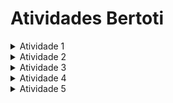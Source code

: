 # Atividades Bertoti

<details close>
<summary>Atividade 1</summary>
 
#### Texto 1
> Withain Google, we sometimes say, “Software engineering is programming integrated over time.” Programming is certainly a significant part of software : engineering after all, programming is how you generate new software in the first place. If you accept this distinction, it also becomesnsion to programming. Cubes clear that we might need to delineate between programming tasks (development) and software engineering tasks (development, modification, mmimaintenance). The addition of time adds an important new dime


#### Texto 2
> We see three critical differences between programming and software engineering: time, scale, and the trade-offs at play. On a software engineering project, engineers need to be more concerned with the passage of time and the eventual need for change. In a software engineering organization, we need to be more concerned about scale and efficiency, both for the software we produce as well as for the organization that is producing it. Finally, as software engineers, we are asked to make more complex decisions with higher-stakes outcomes, often based on imprecise estimates of time and growth.


 - Link Livro: https://abseil.io/resources/swe-book


## Com base nesses dois textos, diga: O que é engenharia de Software?

  É o planejamento mais complexo de uma estrutura total de desenvolvimento. Engenharia de software não é programção, mas a programação está dentro da engenharia de software. 
A engenharia de software engloba: 
- o desenvolvimento inicial;
- a modificação do software;
- E a manutenção do software ao longo do tempo.

A engenharia de software leva em consideração fatores como o tempo, a escala do projeto e os compromissos envolvidos. PLaneja comob lidar com a passagem do tempo, a necessidade futura de mudanças, a eficiência do software produzido e da organização que o produz, e a tomada de decisões complexas com base em estimativas imprecisas de tempo e crescimento. Resumindo, a engenharia de software abrange não apenas a programação, mas também aspectos amplos relacionados à criação, manutenção e escalabilidade do software

### Tempo na engenharia de software:

- Tempo de Desenvolvimento: O período necessário para completar o desenvolvimento de um software. Inclui o tempo desde a concepção inicial até a entrega final. Esse tempo pode ser influenciado por vários fatores, incluindo a complexidade do projeto, a experiência da equipe, as ferramentas utilizadas, e as metodologias de desenvolvimento adotadas.

- Tempo de Execução: Este termo refere-se ao tempo que um software leva para executar um conjunto de tarefas. É uma medida de performance e eficiência do código. Reduzir o tempo de execução é frequentemente um objetivo importante na otimização de software.

- Tempo de Resposta: Refere-se ao tempo que um sistema leva para responder a uma solicitação.
  
- Tempo de Ciclo (Cycle Time): Na gestão de projetos, tempo de ciclo refere-se ao tempo total que leva para uma unidade de trabalho passar por todo o processo de desenvolvimento, desde a entrada até a saída.

Tempo de Inatividade (Downtime): Refere-se ao período durante o qual um sistema está indisponível ou inoperante. Minimizar o tempo de inatividade é crucial para garantir a disponibilidade e confiabilidade de sistemas críticos.

Time to Market (TTM): Tempo que leva para um produto ser desenvolvido e estar disponível no mercado. Este é um critério importante para determinar o sucesso comercial de um produto, especialmente em mercados altamente competitivos.

Estimativas de Tempo: Envolvem a previsão de quanto tempo levará para completar várias tarefas e atividades durante o ciclo de vida do desenvolvimento de software. Técnicas comuns para estimativa incluem análise de pontos de função, Wideband Delphi, e PERT (Program Evaluation Review Technique).

Tempo Real (Real-time): Refere-se a sistemas ou processos que devem operar dentro de restrições de tempo rigorosas. Sistemas em tempo real são projetados para fornecer respostas ou resultados em um prazo específico e previsível.

Cada uma dessas interpretações do "tempo" tem implicações significativas na forma como o desenvolvimento de software é gerido, executado e avaliado. A gestão eficaz do tempo em todas essas dimensões é crucial para o sucesso de projetos de software.

### Escala do projeto na engenharia de software:

A escala de um projeto afeta muitos aspectos da sua gestão, incluindo planejamento, alocação de recursos, estimativa de custos, mitigação de riscos e comunicação. Projetos de grande escala frequentemente exigem uma gestão mais sofisticada e detalhada, bem como maior coordenação e colaboração entre equipes. Por outro lado, projetos de pequena escala podem ser mais ágeis e menos burocráticos, mas ainda requerem uma abordagem estruturada para garantir o sucesso.

Avaliar corretamente a escala do projeto ajuda os gestores a tomar decisões informadas sobre a melhor forma de abordar o desenvolvimento e a implementação do software, garantindo que os objetivos do projeto sejam alcançados de maneira eficiente e eficaz.


- Linhas de Código (LOC): Uma medida direta do tamanho do código-fonte do projeto.
- Número de Módulos/Componentes: A quantidade de componentes distintos ou módulos de software.
- Tamanho da Equipe: Número de desenvolvedores e outros membros da equipe envolvidos no projeto.
- Complexidade Técnica: Grau de dificuldade técnica envolvida, incluindo algoritmos complexos, integração de sistemas, dependências externas, etc.
- Complexidade de Requisitos: Quantidade e variedade de funcionalidades e requisitos que o software precisa atender.
- Arquitetura do Sistema: Número de camadas, microserviços, componentes distribuídos, etc.
- Prazo de Desenvolvimento: Tempo total estimado ou real necessário para concluir o projeto.
- Marcos e Entregas: Datas importantes para a entrega de partes específicas do projeto.
- Funcionalidades e Recursos: Número de funcionalidades e recursos que o software deve oferecer.
- Áreas de Aplicação: Quantidade de áreas ou domínios de aplicação que o software abrange.
- Número de Usuários: Quantidade de usuários finais que utilizarão o software.
- Uso Conjunto: Carga esperada em termos de uso simultâneo ou volume de dados processados.
- Custo Total: Recursos financeiros alocados para o desenvolvimento, teste, implementação e manutenção do software.
- Ferramentas e Tecnologias Utilizadas: Tipos de ferramentas, linguagens de programação, frameworks e plataformas empregadas.
- Métodos de Desenvolvimento: Metodologias e práticas de desenvolvimento adotadas (por exemplo, Agile, Scrum, Waterfall). 

 
</details>

<details close>
  <summary>Atividade 2</summary>

 #### Dê exemplos de trade-offs:

**1º Cypress:**

Contras:
- Focado em aplicações web, não oferece suporte nativo a testes em aplicativos móveis;
- Difícil de escalar se houver uma grande quantidade de testes;
- Custo com funcionalidades avançadas estão disponíveis apenas na versão paga do Cypress (dashboard, máquinas virtuais, servidores e armazenamento);
- O Cypress não oferece suporte nativo a testes de acessibilidade;
- Problemas de sincronização em relação a API;
- Depender de plugins de terceiros;
- Dificuldade execução de testes em múltiplos dispositivos simultaneamente;
- Limitações para aplicações que requerem autenticação complexa ou em cenários de autenticação específicos, dificuldades na configuração dos testes;
- O Cypress pode não ter recursos nativos para interagir com esses elementos (Exemplo: notificação);
- Não recomendado para aplicações altamente interativas;
- A confiabilidade pode ser perdida ao longo do processo, em ambientescom muitas solicitações de rede ou interações complexas com APIs, podem ocorrer instabilidades nos testes.

Prós:
- Uma das ferramentas mais completas para teste, com documentação extensa, boa performance, diversos fóruns de ajuda;
- 7 anos no mercado;
- O Cypress gera relatórios informativos e bem formatados, facilitando a análise dos resultados dos testes;
- O Cypress uma velocidade de execução rápida quando comparado com outras ferramentas de teste de front-end;
- O Cypress é uma ferramenta de código aberto e gratuita para uso individual e em projetos de código aberto.
- Não é necessária a instalação a parte de um driver para execução dos testes, assim como selenium.

> Onde Cypress é usado: [Amazon](https://www.amazon.com.br/)")

2º Java: 

Contras:
- Sua sintaxe verbose, sendo necessário escrever mais código para realizar tarefas simples em comparação com linguagens mais concisas,
- Tempo de inicialização mais longo do que aplicativos escritos em linguagens compiladas, devido à necessidade de inicializar a JVM e carregar todas as classes necessárias,
- Java é uma linguagem de programação robusta, exibe os possíveis erros de programação em tempo de compilação, então não tem tanta tolerancia a erros;
- Consome muita me consumida, O uso da JVM pode consumir muita memória do sistema, o que pode ser um problema em sistemas com pouca memória disponível.

Prós:  
- Os programas escritos em Java podem ser executados em qualquer plataforma que tenha uma máquina virtual Java (JVM).
- Java é uma linguagem de programação robusta, exibe os possíveis erros de programação em tempo de compilação.
- Ele oferece várias características de segurança, como a verificação de bytecode na JVM, gerenciamento de memória automático e segurança na manipulação de exceções.
- Uma extensa biblioteca padrão (Java Standard Library), que oferece funcionalidades prontas para uso em diversas áreas, como coleções de dados, manipulação de arquivos, rede.

- Onde Java é usado: [Amazon](https://www.amazon.com.br/)")

3º Elixir: É uma linguagem de programação funcional, baseada na Erlang Virtual Machine (BEAM), que também é utilizada na linguagem Erlang. O elixir tem uma ótima vantagem na escalabilidade pois temsua arquitetura baseada em Erlang, sendo altamente escalável e tolerante a falhas. Usada para construir sistemas distribuídos e de alta disponibilidade. Essa ferramenta é excelente para atividades paralelas, pois fornece um modelo de concorrência baseado em processos leves, que são executados de forma independente e isolada. Isso permite que os programas Elixir lidem facilmente com tarefas concorrentes e paralelas. Por outroi lado, em algumas áreas específicas, como manipulação intensiva de dados ou cálculos numéricos intensivos, outras linguagens como C e C++ podem ter um desempenho melhor devido à sua otimização específica, mesmo que exijam mais esforço e tempo.

Prós:



Contras:


- Onde Exilir é usado: [Discord](https://discord.com/")

</details>

<details close>
  <summary>Atividade 3</summary>

#### Slide do teams página 24 ao 29

Escrever o nome da arquitetura, onde você aplicaria e justificar sua escolha com base na lista de tradoff

comentário, explicação do prof:

Microservices Architecture: Em aplicações de grande porte, onde é necessário a manutenção de partes do produto, nisso a parte que foi alterada tem menos chances

1º MongoDB: ótimo e rápido para escrita de dados, porém paa a leitura dos dados ele apresenta lentidão.

2º Python: Uma linguagem simples de ser escrita, fácil entendimento, porém ela tem atalhos que o usuário usa, está longe da base do hardware, é uma lingaugem mais lenta.

3º Java: 

### Trade-off de arquiteturas:

Layered Architecture Style(Arquitetura em camadas):

A arquitetura em camadas (Layered Architecture) é um estilo de arquitetura de software onde o sistema é dividido em várias camadas, cada uma com responsabilidades distintas e bem definidas. Esse estilo é amplamente utilizado devido à sua simplicidade e organização clara. Aqui estão os pontos positivos e negativos dessa abordagem:

Pontos Positivos:
- Facilidade de Manutenção: Como as funcionalidades estão bem divididas entre as camadas, localizar e corrigir problemas se torna mais simples. Isso também facilita a implementação de novas funcionalidades sem impactar outras partes do sistema.
- Reusabilidade: Componentes de uma camada podem ser reutilizados em outros projetos ou partes do sistema. Por exemplo, a lógica de negócios pode ser usada em diferentes interfaces de usuário.
- Escalabilidade: É possível escalar diferentes camadas de forma independente, dependendo das necessidades do sistema. Por exemplo, a camada de dados pode ser otimizada separadamente da camada de apresentação.
- Testabilidade: Com a separação clara entre as camadas, fica mais fácil criar testes unitários e de integração. Cada camada pode ser testada isoladamente, garantindo a confiabilidade do sistema.

Pontos Negativos:
- Desempenho: A comunicação entre camadas pode introduzir sobrecarga, impactando o desempenho do sistema. Cada camada pode adicionar latência, especialmente se as chamadas entre camadas forem síncronas.
- Rigidez: A arquitetura em camadas pode ser muito rígida, tornando difícil a adaptação a novas tecnologias ou requisitos. Modificar a estrutura das camadas pode ser complexo e custoso.
- Complexidade Adicional: A implementação de uma arquitetura em camadas pode adicionar complexidade desnecessária a sistemas pequenos ou simples, onde uma abordagem mais direta poderia ser mais eficiente.
- Desenvolvimento Inicial: O tempo e o esforço iniciais para definir e implementar as diferentes camadas podem ser significativos. Isso pode ser uma desvantagem em projetos com prazos curtos.

Uso: Aplicações de E-commerce e Sistemas Bancários e Financeiros


Pipeline Architecture Style(Arquitetura em pipeline):

Pontos positivo: 
Pontos negativos:
Uso: 


Microkernel Architecture Style(Arquitetura em camadas):

Pontos positivo: 
Pontos negativos:
Uso: 

Service-based Architecture Style(Arquitetura baseada em serviços):

Pontos positivo: 
Pontos negativos:
Uso: 

Event-driven Architecture Style(Arquitetura baseada em eventos):

Pontos positivo: 
Pontos negativos:
Uso: 

Microservices Architecture (Arquitetura de microsserviços):

Pontos positivo: 
Pontos negativos:
Uso: 

</details>


<details close>
  <summary>Atividade 4</summary>

 #### Escolha um sistema
Defina sua arquitetura debatendo tradeoffs com os requisitos não funcionais comentados em aula
Você irá criar o sistema em java
Qual sistema escolhi?
Porque escolhi?
Um sistema que com misto de simplicidade e complexidade. As notas dos alunos deverão ser lançadas para cada atividade ou prova.

Qual arquitetura escolhi?
Porque escolhi essa arquitetura?
Trade offs:

Ferramenta para criação da classe: draw.io
</details>

<details close>
  <summary>Atividade 5</summary>

 - Inicie seu diagrama de classes de uma das partes da arquitetura (escolha uma parte de backend por favor).
</details>


